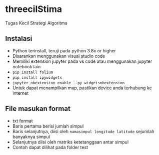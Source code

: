 # threecilStima
Tugas Kecil Strategi Algoritma

## Instalasi
- Python terinstall, teruji pada python 3.8x or higher
- Disarankan menggunakan visual studio code
- Memiliki extension jupyter pada vs code atau menggunakan jupyter notebook lain 
- `pip install folium`
- `pip install ipywidgets`
- `jupyter nbextension enable --py widgetsnbextension`
- Untuk dapat menampilkan map, pastikan device anda terhubung ke internet

## File masukan format
- txt format
- Baris pertama berisi jumlah simpul
- Baris selanjutnya, diisi oleh `namasimpul longitude latitude` sejumlah banyaknya simpul
- Selanjutnya diisi oleh matriks ketetanggaan antar simpul
- Contoh dapat dilihat pada folder test
